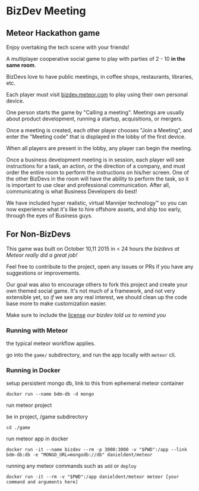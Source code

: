 # BizDev Meeting

## Meteor Hackathon game

Enjoy overtaking the tech scene with your friends!

A multiplayer cooperative social game to play with parties of 2 - 10 **in the same room**.

BizDevs love to have public meetings, in coffee shops, restaurants, libraries, etc.

Each player must visit [bizdev.meteor.com](http://bizdev.meteor.com) to play using their own personal device.

One person starts the game by "Calling a meeting". Meetings are usually about product development, running a startup, acquisitions, or mergers.

Once a meeting is created, each other player chooses "Join a Meeting", and enter the "Meeting code" that is displayed in the lobby of the first device.

When all players are present in the lobby, any player can begin the meeting.

Once a business development meeting is in session, each player will see instructions for a task, an action, or the direction of a company, and must order the entire room to perform the instructions on his/her screen. One of the other BizDevs in the room will have the ability to perform the task, so it is important to use clear and professional communication. After all, communicating is what Business Developers do best!

We have included hyper realistic, virtual Mannijer technology&trade; so you can now experience what it's like to hire offshore assets, and ship too early, through the eyes of Business guys.


## For Non-BizDevs

This game was built on October 10,11 2015 in < 24 hours _the bizdevs at Meteor really did a great job!_

Feel free to contribute to the project, open any issues or PRs if you have any suggestions or improvements.

Our goal was also to encourage others to fork this project and create your own themed social game. It's not much of a framework, and not very extensible yet, so _if_ we see any real interest, we should clean up the code base more to make customization easier.

Make sure to include the [license](LICENSCE) _our bizdev told us to remind you_


### Running with Meteor

the typical meteor workflow applies.

go into the `game/` subdirectory, and run the app locally with `meteor` cli.


### Running in Docker

setup persistent mongo db, link to this from ephemeral meteor container
```
docker run --name bdm-db -d mongo
```

run meteor project

be in project, /game subdirectory
```
cd ./game
```

run meteor app in docker
```
docker run -it --name bizdev --rm -p 3000:3000 -v "$PWD":/app --link bdm-db:db -e "MONGO_URL=mongodb://db" danieldent/meteor
```

running any meteor commands such as `add` or `deploy`
```
docker run -it --rm -v "$PWD":/app danieldent/meteor meteor [your command and arguments here]
```
